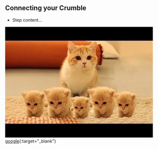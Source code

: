 ## Connecting your Crumble

+ Step content...

![cute kittens](images/kit.jpg)
[google](https://www.google.com){:target="_blank"}